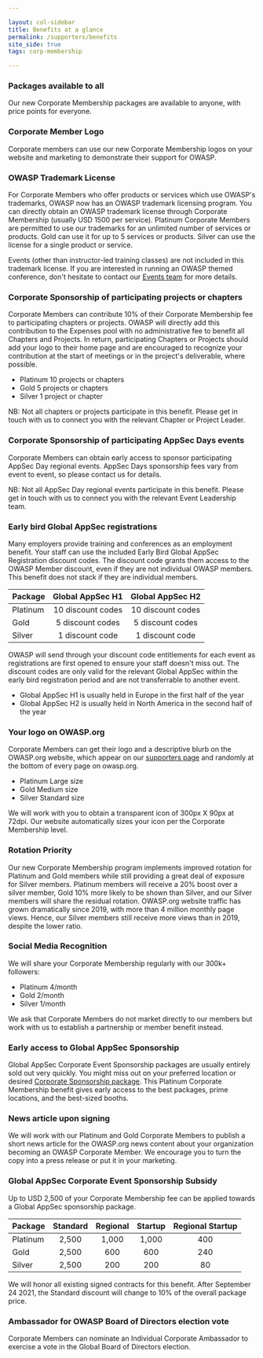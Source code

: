```yaml
---

layout: col-sidebar
title: Benefits at a glance
permalink: /supporters/benefits
site_side: true
tags: corp-membership

---
```


### Packages available to all

Our new Corporate Membership packages are available to anyone, with price points for everyone. 

### Corporate Member Logo

Corporate members can use our new Corporate Membership logos on your website and marketing to demonstrate their support for OWASP. 

### OWASP Trademark License

For Corporate Members who offer products or services which use OWASP's trademarks, OWASP now has an OWASP trademark licensing program. You can directly obtain an OWASP trademark license through Corporate Membership (usually USD 1500 per service). Platinum Corporate Members are permitted to use our trademarks for an unlimited number of services or products. Gold can use it for up to 5 services or products. Silver can use the license for a single product or service.

Events (other than instructor-led training classes) are not included in this trademark license. If you are interested in running an OWASP themed conference, don't hesitate to contact our [Events team](mailto:events@owasp.com) for more details.

### Corporate Sponsorship of participating projects or chapters

Corporate Members can contribute 10% of their Corporate Membership fee to participating chapters or projects. OWASP will directly add this contribution to the Expenses pool with no administrative fee to benefit all Chapters and Projects. In return, participating Chapters or Projects should add your logo to their home page and are encouraged to recognize your contribution at the start of meetings or in the project's deliverable, where possible.

- Platinum 10 projects or chapters
- Gold 5 projects or chapters
- Silver 1 project or chapter

NB: Not all chapters or projects participate in this benefit. Please get in touch with us to connect you with the relevant Chapter or Project Leader.

### Corporate Sponsorship of participating AppSec Days events

Corporate Members can obtain early access to sponsor participating AppSec Day regional events. AppSec Days sponsorship fees vary from event to event, so please contact us for details. 

NB: Not all AppSec Day regional events participate in this benefit. Please get in touch with us to connect you with the relevant Event Leadership team.

### Early bird Global AppSec registrations

Many employers provide training and conferences as an employment benefit. Your staff can use the included Early Bird Global AppSec Registration discount codes. The discount code grants them access to the OWASP Member discount, even if they are not individual OWASP members. This benefit does not stack if they are individual members.  

| Package  | Global AppSec H1  | Global AppSec H2  |
| -------- | :---------------: | :---------------: |
| Platinum | 10 discount codes | 10 discount codes |
| Gold     | 5 discount codes  | 5 discount codes  |
| Silver | 1 discount code   | 1 discount code   |

OWASP will send through your discount code entitlements for each event as registrations are first opened to ensure your staff doesn't miss out. The discount codes are only valid for the relevant Global AppSec within the early bird registration period and are not transferrable to another event.

* Global AppSec H1 is usually held in Europe in the first half of the year
* Global AppSec H2 is usually held in North America in the second half of the year

### Your logo on OWASP.org

Corporate Members can get their logo and a descriptive blurb on the OWASP.org website, which appear on our [supporters page](/supporters/list) and randomly at the bottom of every page on owasp.org. 

- Platinum Large size
- Gold Medium size
- Silver Standard size

We will work with you to obtain a transparent icon of 300px X 90px at 72dpi. Our website automatically sizes your icon per the Corporate Membership level.

### Rotation Priority

Our new Corporate Membership program implements improved rotation for Platinum and Gold members while still providing a great deal of exposure for Silver members. Platinum members will receive a 20% boost over a silver member, Gold 10% more likely to be shown than Silver, and our Silver members will share the residual rotation. OWASP.org website traffic has grown dramatically since 2019, with more than 4 million monthly page views. Hence, our Silver members still receive more views than in 2019, despite the lower ratio.

### Social Media Recognition

We will share your Corporate Membership regularly with our 300k+ followers:

- Platinum 4/month
- Gold 2/month
- Silver 1/month

We ask that Corporate Members do not market directly to our members but work with us to establish a partnership or member benefit instead.

### Early access to Global AppSec Sponsorship

Global AppSec Corporate Event Sponsorship packages are usually entirely sold out very quickly. You might miss out on your preferred location or desired [Corporate Sponsorship package](/corporate-sponsorships). This Platinum Corporate Membership benefit gives early access to the best packages, prime locations, and the best-sized booths. 

### News article upon signing

We will work with our Platinum and Gold Corporate Members to publish a short news article for the OWASP.org news content about your organization becoming an OWASP Corporate Member. We encourage you to turn the copy into a press release or put it in your marketing.

### Global AppSec Corporate Event Sponsorship Subsidy

Up to USD 2,500 of your Corporate Membership fee can be applied towards a Global AppSec sponsorship package.

| Package | Standard | Regional | Startup | Regional Startup |
| -- | :--: | :--: | :--: | :--: |
| Platinum | 2,500 | 1,000 | 1,000 | 400 |
| Gold | 2,500 | 600 | 600 | 240 |
| Silver | 2,500 | 200 | 200 | 80 |

We will honor all existing signed contracts for this benefit. After September 24 2021, the Standard discount will change to 10% of the overall package price.

### Ambassador for OWASP Board of Directors election vote

Corporate Members can nominate an Individual Corporate Ambassador to exercise a vote in the Global Board of Directors election.
